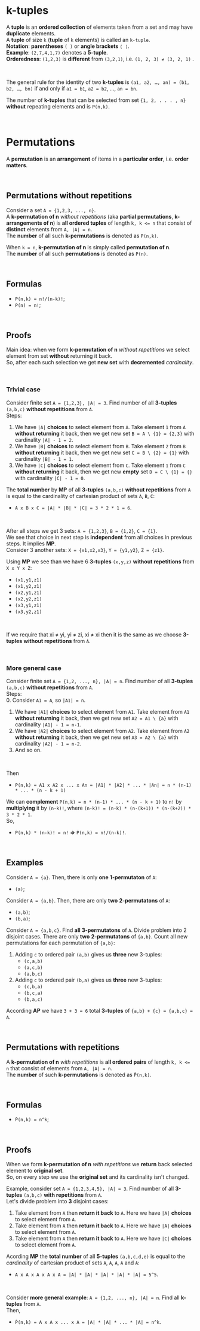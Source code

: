 # k-tuples
A **tuple** is an **ordered collection** of elements taken from a set and may have **duplicate** elements.<br>
A **tuple** of size `k` (**tuple** of `k` elements) is called an `k-tuple`.<br>
**Notation**: **parentheses** `( )` or **angle brackets** `⟨ ⟩`.<br>
**Example**: `(2,7,4,1,7)` denotes a **5-tuple**.<br>
**Orderedness**: `(1,2,3)` is **different** from `(3,2,1)`, i.e. `(1, 2, 3) ≠ (3, 2, 1)` .<br>

<br>

The general rule for the identity of two **k-tuples** is `(a1, a2, …, an) = (b1, b2, …, bn)` if and only if `a1 = b1`, `a2 = b2`, ..., `an = bn`.

The number of **k-tuples** that can be selected from set `{1, 2, . . . , n}` **without** repeating elements and is `P(n,k)`.

<br>

# Permutations
A **permutation** is an **arrangement** of items in a **particular order**, i.e. **order matters**.

<br>

## Permutations without repetitions
Consider a set `A = {1,2,3, ..., n}`.<br>
A **k-permutation of n** *without repetitions* (aka **partial permutations**, **k-arrangements of n**) is **all ordered tuples** of length `k, k <= n` that consist of **distinct** elements from `A, |A| = n`.<br>
The **number** of all such **k-permutations** is denoted as `P(n,k)`.<br>

When `k = n`, **k-permutation of n** is simply called **permutation of n**.<br>
The **number** of all such **permutations** is denoted as `P(n)`.<br>

<br>

## Formulas
- `P(n,k) = n!/(n-k)!`;
- `P(n) = n!`;

<br>

## Proofs
Main idea: when we form **k-permutation of n** *without repetitions* we select element from set **without** returning it back.<br>
So, after each such selection we get **new set** with **decremented** *cardinality*.<br>

<br>

### Trivial case
Consider finite set `A = {1,2,3}, |A| = 3`. Find number of all **3-tuples** `(a,b,c)` **without repetitions** from `A`.<br>
Steps:<br>
1. We have `|A|` **choices** to select element from `A`. Take element `1` from `A` **without returning** it back, then we get new set `B = A \ {1} = {2,3}` with cardinality `|A| - 1 = 2`.
2. We have `|B|` **choices** to select element from `B`. Take element `2` from `B` **without returning** it back, then we get new set `C = B \ {2} = {1}` with cardinality `|B| - 1 = 1`.
3. We have `|C|` **choices** to select element from `C`. Take element `1` from `C` **without returning** it back, then we get new **empty** set `D = C \ {1} = {}` with cardinality `|C| - 1 = 0`.

The **total number** by **MP** of all **3-tuples** `(a,b,c)` **without repetitions** from `A` is equal to the cardinality of cartesian product of sets `A`, `B`, `C`:
- `A x B x C = |A| * |B| * |C| = 3 * 2 * 1 = 6`.<br>

<br>

After all steps we get 3 sets: `A = {1,2,3}`, `B = {1,2}`, `C = {1}`.<br>
We see that choice in next step is **independent** from all choices in previous steps. It implies **MP**.<br>
Consider 3 another sets: `X = {x1,x2,x3}`, `Y = {y1,y2}`, `Z = {z1}`.<br>

Using **MP** we see than we have 6 **3-tuples** `(x,y,z)` **without repetitions** from `X x Y x Z`:
- `(x1,y1,z1)`
- `(x1,y2,z1)`
- `(x2,y1,z1)`
- `(x2,y2,z1)`
- `(x3,y1,z1)`
- `(x3,y2,z1)`

<br>

If we require that xi ≠ yi, yi ≠ zi, xi ≠ xi then it is the same as we choose **3-tuples** **without repetitions** from `A`.<br>

<br>

### More general case
Consider finite set `A = {1,2, ..., n}, |A| = n`. Find number of all **3-tuples** `(a,b,c)` **without repetitions** from `A`.<br>
Steps:<br>
0. Consider `A1 = A`, so `|A1| = n`.
1. We have `|A1|` **choices** to select element from `A1`. Take element from `A1` **without returning** it back, then we get new set `A2 = A1 \ {a}` with cardinality `|A1| - 1 = n-1`.
2. We have `|A2|` **choices** to select element from `A2`. Take element from `A2` **without returning** it back, then we get new set `A3 = A2 \ {a}` with cardinality `|A2| - 1 = n-2`.
3. And so on.

<br>

Then
- `P(n,k) = A1 x A2 x ... x An = |A1| * |A2| * ... * |An| = n * (n-1) * ... * (n - k + 1)`

We can **complement** `P(n,k) = n * (n-1) * ... * (n - k + 1)` to `n!` by **multiplying** it by `(n-k)!`, where `(n-k)! = (n-k) * (n-(k+1)) * (n-(k+2)) * 3 * 2 * 1`.<br>
So,
- `P(n,k) * (n-k)! = n!` **=>** `P(n,k) = n!/(n-k)!`.

<br>

## Examples
Consider `A = {a}`. Then, there is only **one** **1-permutaton** of `A`:
- `(a)`;

Consider `A = {a,b}`. Then, there are only **two** **2-permutatons** of `A`:
- `(a,b)`;
- `(b,a)`;

Consider `A = {a,b,c}`. Find **all** **3-permutatons** of `A`.
Divide problem into 2 disjoint cases. There are only **two** **2-permutatons** of `{a,b}`. 
Count all new permutations for each permutation of `{a,b}`:
1. Adding `c` to ordered pair `(a,b)` gives us **three** new 3-tuples:
   - `(c,a,b)`
   - `(a,c,b)`
   - `(a,b,c)`
2. Adding `c` to ordered pair `(b,a)` gives us **three** new 3-tuples:
   - `(c,b,a)`
   - `(b,c,a)`
   - `(b,a,c)`

According **AP** we have `3 + 3 = 6` total **3-tuples** of `{a,b} + {c} = {a,b,c} = A`.

<br>

## Permutations with repetitions
A **k-permutation of n** *with repetitions* is **all ordered pairs** of length `k, k <= n` that consist of elements from `A, |A| = n`.<br>
The **number** of such **k-permutations** is denoted as `P̄(n,k)`.<br>

<br>

## Formulas
- `P̄(n,k) = n^k`;

<br>

## Proofs
When we form **k-permutation of n** *with repetitions* we **return** back selected element to **original set**.<br>
So, on every step we use the **original set** and its cardinality isn't changed.

Example, consider set `A = {1,2,3,4,5}, |A| = 3`. Find number of all **3-tuples** `(a,b,c)` **with repetitions** from `A`. <br>
Let's divide problem into **3** disjoint cases:<br>
1. Take element from `A` then **return it back** to `A`. Here we have `|A|` **choices** to select element from `A`.
2. Take element from `A` then **return it back** to `A`. Here we have `|A|` **choices** to select element from `A`.
3. Take element from `A` then **return it back** to `A`. Here we have `|C|` **choices** to select element from `A`.

Acording **MP** the **total number** of all **5-tuples** `(a,b,c,d,e)` is equal to the *cardinality* of cartesian product of sets `A`, `A`, `A`, `A` and `A`:
- `A x A x A x A x A = |A| * |A| * |A| * |A| * |A| = 5^5`.<br>

<br>

Consider **more general example**: `A = {1,2, ..., n}, |A| = n`. Find all **k-tuples** from `A`.<br>
Then,
- `P̄(n,k) = A x A x ... x A = |A| * |A| * ... * |A| = n^k`.
